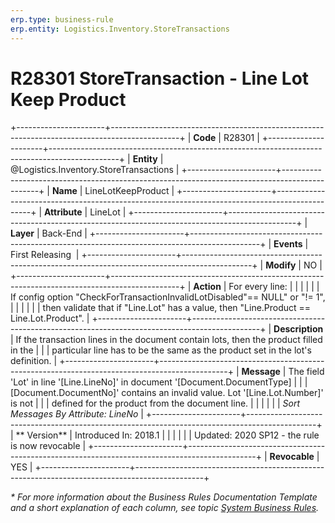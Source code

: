 ```yaml
---
erp.type: business-rule
erp.entity: Logistics.Inventory.StoreTransactions
---
```


# R28301 StoreTransaction - Line Lot Keep Product
+----------------------+-----------------------------------------------------------------------------------------------+
| **Code**             | R28301                                                                                        |
+----------------------+-----------------------------------------------------------------------------------------------+
| **Entity**           | @Logistics.Inventory.StoreTransactions                                                        |
+----------------------+-----------------------------------------------------------------------------------------------+
| **Name**             | LineLotKeepProduct                                                                            |
+----------------------+-----------------------------------------------------------------------------------------------+
| **Attribute**        | LineLot                                                                                       |
+----------------------+-----------------------------------------------------------------------------------------------+
| **Layer**            | Back-End                                                                                      |
+----------------------+-----------------------------------------------------------------------------------------------+
| **Events**           | First Releasing                                                                               |
+----------------------+-----------------------------------------------------------------------------------------------+
| **Modify**           | NO                                                                                            |
+----------------------+-----------------------------------------------------------------------------------------------+
| **Action**           | For every line:                                                                               |
|                      |                                                                                               |
|                      | If config option \"CheckForTransactionInvalidLotDisabled\"== NULL\" or \"!= 1\",              |
|                      |                                                                                               |
|                      | then validate that if \"Line.Lot\" has a value, then \"Line.Product == Line.Lot.Product\".    |
+----------------------+-----------------------------------------------------------------------------------------------+
| **Description**      | If the transaction lines in the document contain lots, then the product filled in the         |
|                      | particular line has to be the same as the product set in the lot\'s definition.               |
+----------------------+-----------------------------------------------------------------------------------------------+
| **Message**          | The field \'Lot\' in line \'\[Line.LineNo\]\' in document \'\[Document.DocumentType\]         |
|                      | \[Document.DocumentNo\]\' contains an invalid value. Lot \'\[Line.Lot.Number\]\' is not       |
|                      | defined for the product from the document line.                                               |
|                      |                                                                                               |
|                      | *Sort Messages By Attribute: LineNo*                                                          |
+----------------------+-----------------------------------------------------------------------------------------------+
| ** Version**         | Introduced In: 2018.1                                                                         |
|                      |                                                                                               |
|                      | Updated: 2020 SP12 - the rule is now revocable                                                |
+----------------------+-----------------------------------------------------------------------------------------------+
| **Revocable**        | YES                                                                                           |
+----------------------+-----------------------------------------------------------------------------------------------+

*\* For more information about the Business Rules Documentation Template and a short explanation of each column, see
topic [System Business Rules](../templates/template-description-system-business-rules.md).*
